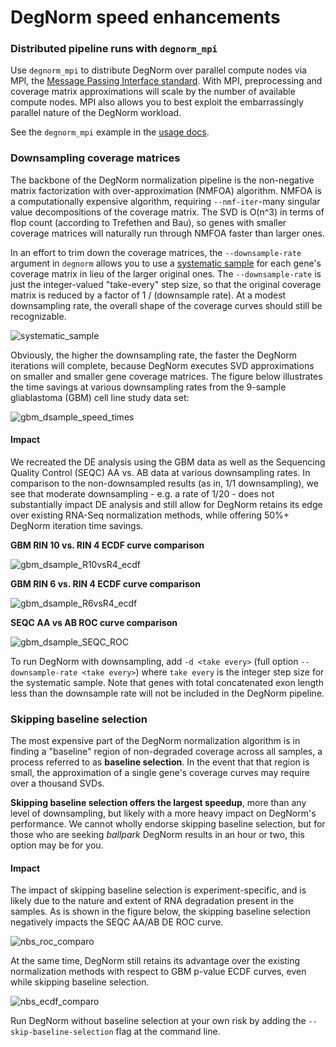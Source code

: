 # DegNorm speed enhancements

### Distributed pipeline runs with `degnorm_mpi`
Use `degnorm_mpi` to distribute DegNorm over parallel compute nodes via MPI, the [Message Passing Interface standard](https://en.wikipedia.org/wiki/Message_Passing_Interface).
With MPI, preprocessing and coverage matrix approximations will scale by the number of available compute nodes. MPI also allows you to best exploit the embarrassingly parallel nature
 of the DegNorm workload.
 
 See the `degnorm_mpi` example in the [usage docs](../howtos/run_the_pipeline.md).

### Downsampling coverage matrices
The backbone of the DegNorm normalization pipeline is the non-negative matrix factorization with over-approximation (NMFOA) algorithm.
 NMFOA is a computationally expensive algorithm, requiring `--nmf-iter`-many singular value decompositions of the coverage matrix.
 The SVD is O(n^3) in terms of flop count (according to Trefethen and Bau), so genes with smaller coverage matrices will 
 naturally run through NMFOA faster than larger ones.
 
In an effort to trim down the coverage matrices, the `--downsample-rate` argument in `degnorm` allows you to use a [systematic sample](https://en.wikipedia.org/wiki/Systematic_sampling) 
for each gene's coverage matrix in lieu of the larger original ones. The `--downsample-rate` is just the integer-valued
"take-every" step size, so that the original coverage matrix is reduced by a factor of 1 / (downsample rate). At a modest
 downsampling rate, the overall shape of the coverage curves should still be recognizable.
 

![systematic_sample](../img/systematic_sample.png)


Obviously, the higher the downsampling rate, the faster the DegNorm iterations will complete, because DegNorm
executes SVD approximations on smaller and smaller gene coverage matrices. The figure below illustrates the time savings
at various downsampling rates from the 9-sample gliablastoma (GBM) cell line study data set:

![gbm_dsample_speed_times](../img/degnorm_dsamp_speeds.png)


#### Impact

We recreated the DE analysis using the GBM data as well as
the Sequencing Quality Control (SEQC) AA vs. AB data at various downsampling rates.
In comparison to the non-downsampled results (as in, 1/1 downsampling), we see that moderate downsampling - e.g. a rate of 1/20 - 
does not substantially impact DE analysis and still allow for DegNorm retains its edge over existing RNA-Seq normalization methods, while
offering 50%+ DegNorm iteration time savings.

**GBM RIN 10 vs. RIN 4 ECDF curve comparison**

![gbm_dsample_R10vsR4_ecdf](../img/dsamp_comparo_R6vsR4.png)

**GBM RIN 6 vs. RIN 4 ECDF curve comparison**

![gbm_dsample_R6vsR4_ecdf](../img/dsamp_comparo_R6vsR4.png)

**SEQC AA vs AB ROC curve comparison**

![gbm_dsample_SEQC_ROC](../img/dsamp_comparo_SEQC.png)

To run DegNorm with downsampling, add `-d <take every>` (full option `--downsample-rate <take every>`) where
 `take every` is the integer step size for the systematic sample. Note that genes with total concatenated exon length
 less than the downsample rate will not be included in the DegNorm pipeline.



### Skipping baseline selection
The most expensive part of the DegNorm normalization algorithm is in finding a "baseline" region of non-degraded coverage
across all samples, a process referred to as **baseline selection**. In the event that that region is small, the approximation of a single gene's coverage curves may require
over a thousand SVDs.

**Skipping baseline selection offers the largest speedup**, more than any level of downsampling,
but likely with a more heavy impact on DegNorm's performance. We cannot wholly endorse skipping baseline selection,
but for those who are seeking *ballpark* DegNorm results in an hour or two, this option may be for you.

#### Impact

The impact of skipping baseline selection is experiment-specific, and is likely
due to the nature and extent of RNA degradation present in the samples. As is shown in the figure below,
the skipping baseline selection negatively impacts the SEQC AA/AB DE ROC curve.

![nbs_roc_comparo](../img/nbs_roc_comparo.png)

At the same time, DegNorm still retains its
advantage over the existing normalization methods with respect to GBM p-value ECDF curves, even while skipping baseline selection.
 
![nbs_ecdf_comparo](../img/nbs_ecdf_comparo.png)

Run DegNorm without baseline selection at your own risk by adding the `--skip-baseline-selection` flag at the command line.
